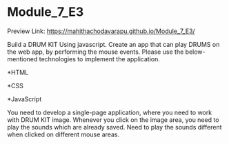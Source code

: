 # Module_7_E3
Preview Link: https://mahithachodavarapu.github.io/Module_7_E3/

Build a DRUM KIT Using javascript.
Create an app that can play DRUMS on the web app, by performing the mouse events. 
Please use the below-mentioned technologies to implement the application.

  *HTML
  
  *CSS
  
  *JavaScript
  

You need to develop a single-page application, where you need to work with DRUM KIT image.
Whenever you click on the image area, you need to play the sounds which are already saved. 
Need to play the sounds different when clicked on different mouse areas.
